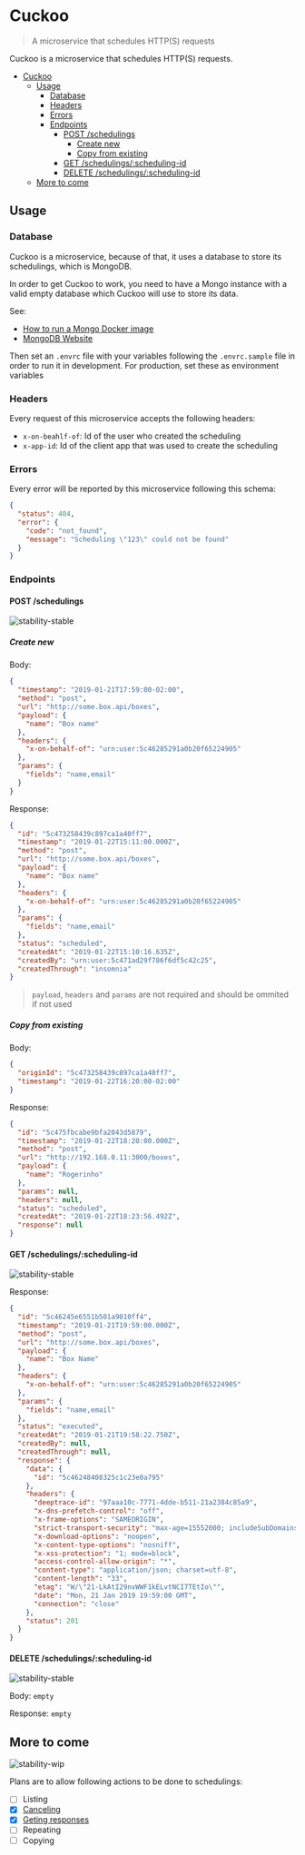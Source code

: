# Cuckoo

> A microservice that schedules HTTP(S) requests

Cuckoo is a microservice that schedules HTTP(S) requests.

- [Cuckoo](#cuckoo)
  - [Usage](#usage)
    - [Database](#database)
    - [Headers](#headers)
    - [Errors](#errors)
    - [Endpoints](#endpoints)
      - [POST /schedulings](#post-schedulings)
        - [Create new](#create-new)
        - [Copy from existing](#copy-from-existing)
      - [GET /schedulings/:scheduling-id](#get-schedulingsscheduling-id)
      - [DELETE /schedulings/:scheduling-id](#delete-schedulingsscheduling-id)
  - [More to come](#more-to-come)

## Usage

### Database

Cuckoo is a microservice, because of that, it uses a database to store its schedulings, which is MongoDB.

In order to get Cuckoo to work, you need to have a Mongo instance with a valid empty database which Cuckoo will use to store its data.

See:

- [How to run a Mongo Docker image](https://hub.docker.com/_/mongo)
- [MongoDB Website](https://www.mongodb.com/download-center/community)

Then set an `.envrc` file with your variables following the `.envrc.sample` file in order to run it in development. For production, set these as environment variables

### Headers
Every request of this microservice accepts the following headers:

- `x-on-beahlf-of`: Id of the user who created the scheduling
- `x-app-id`: Id of the client app that was used to create the scheduling

### Errors
Every error will be reported by this microservice following this schema:

```json
{
  "status": 404,
  "error": {
    "code": "not_found",
    "message": "Scheduling \"123\" could not be found"
  }
}
```

### Endpoints

#### POST /schedulings
![stability-stable](https://img.shields.io/badge/stability-stable-green.svg?style=flat-square)

##### Create new

Body:
```json
{
  "timestamp": "2019-01-21T17:59:00-02:00",
  "method": "post",
  "url": "http://some.box.api/boxes",
  "payload": {
    "name": "Box name"
  },
  "headers": {
    "x-on-behalf-of": "urn:user:5c46285291a0b20f65224905"
  },
  "params": {
    "fields": "name,email"
  }
}
```

Response:
```json
{
  "id": "5c473258439c897ca1a40ff7",
  "timestamp": "2019-01-22T15:11:00.000Z",
  "method": "post",
  "url": "http://some.box.api/boxes",
  "payload": {
    "name": "Box name"
  },
  "headers": {
    "x-on-behalf-of": "urn:user:5c46285291a0b20f65224905"
  },
  "params": {
    "fields": "name,email"
  },
  "status": "scheduled",
  "createdAt": "2019-01-22T15:10:16.635Z",
  "createdBy": "urn:user:5c471ad29f786f6df5c42c25",
  "createdThrough": "insomnia"
}
```

> `payload`, `headers` and `params` are not required and should be ommited if not used

##### Copy from existing

Body:
```json
{
  "originId": "5c473258439c897ca1a40ff7",
  "timestamp": "2019-01-22T16:20:00-02:00"
}
```

Response:
```json
{
  "id": "5c475fbcabe9bfa2043d5879",
  "timestamp": "2019-01-22T18:20:00.000Z",
  "method": "post",
  "url": "http://192.168.0.11:3000/boxes",
  "payload": {
    "name": "Rogerinho"
  },
  "params": null,
  "headers": null,
  "status": "scheduled",
  "createdAt": "2019-01-22T18:23:56.492Z",
  "response": null
}
```

#### GET /schedulings/:scheduling-id
![stability-stable](https://img.shields.io/badge/stability-stable-green.svg?style=flat-square)

Response:
```json
{
  "id": "5c46245e6551b501a9010ff4",
  "timestamp": "2019-01-21T19:59:00.000Z",
  "method": "post",
  "url": "http://some.box.api/boxes",
  "payload": {
    "name": "Box Name"
  },
  "headers": {
    "x-on-behalf-of": "urn:user:5c46285291a0b20f65224905"
  },
  "params": {
    "fields": "name,email"
  },
  "status": "executed",
  "createdAt": "2019-01-21T19:58:22.750Z",
  "createdBy": null,
  "createdThrough": null,
  "response": {
    "data": {
      "id": "5c46248408325c1c23e0a795"
    },
    "headers": {
      "deeptrace-id": "97aaa10c-7771-4dde-b511-21a2384c85a9",
      "x-dns-prefetch-control": "off",
      "x-frame-options": "SAMEORIGIN",
      "strict-transport-security": "max-age=15552000; includeSubDomains",
      "x-download-options": "noopen",
      "x-content-type-options": "nosniff",
      "x-xss-protection": "1; mode=block",
      "access-control-allow-origin": "*",
      "content-type": "application/json; charset=utf-8",
      "content-length": "33",
      "etag": "W/\"21-LkAtI29nvWWF1kELvtNCI7TEtIo\"",
      "date": "Mon, 21 Jan 2019 19:59:00 GMT",
      "connection": "close"
    },
    "status": 201
  }
}
```

#### DELETE /schedulings/:scheduling-id
![stability-stable](https://img.shields.io/badge/stability-stable-green.svg?style=flat-square)

Body: `empty`

Response: `empty`

## More to come

![stability-wip](https://img.shields.io/badge/stability-wip-red.svg?style=flat-square)

Plans are to allow following actions to be done to schedulings:
- [ ] Listing
- [X] [Canceling](#delete-schedulingsscheduling-id)
- [X] [Geting responses](#get-schedulingsscheduling-id)
- [ ] Repeating
- [ ] Copying
